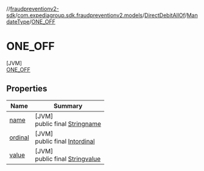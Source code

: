 //[fraudpreventionv2-sdk](../../../../../index.md)/[com.expediagroup.sdk.fraudpreventionv2.models](../../../index.md)/[DirectDebitAllOf](../../index.md)/[MandateType](../index.md)/[ONE_OFF](index.md)

# ONE_OFF

[JVM]\
[ONE_OFF](index.md)

## Properties

| Name | Summary |
|---|---|
| [name](../../../-verification-type/_3_-d-s/index.md#-372974862%2FProperties%2F-173342751) | [JVM]<br>public final [String](https://kotlinlang.org/api/latest/jvm/stdlib/kotlin/-string/index.html)[name](../../../-verification-type/_3_-d-s/index.md#-372974862%2FProperties%2F-173342751) |
| [ordinal](../../../-verification-type/_3_-d-s/index.md#-739389684%2FProperties%2F-173342751) | [JVM]<br>public final [Int](https://kotlinlang.org/api/latest/jvm/stdlib/kotlin/-int/index.html)[ordinal](../../../-verification-type/_3_-d-s/index.md#-739389684%2FProperties%2F-173342751) |
| [value](../-r-e-c-u-r-r-i-n-g/index.md#825455829%2FProperties%2F-173342751) | [JVM]<br>public final [String](https://kotlinlang.org/api/latest/jvm/stdlib/kotlin/-string/index.html)[value](../-r-e-c-u-r-r-i-n-g/index.md#825455829%2FProperties%2F-173342751) |
